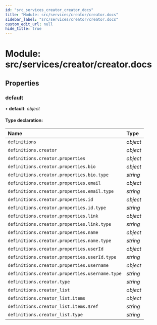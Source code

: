 ```yaml
---
id: "src_services_creator_creator_docs"
title: "Module: src/services/creator/creator.docs"
sidebar_label: "src/services/creator/creator.docs"
custom_edit_url: null
hide_title: true
---
```


# Module: src/services/creator/creator.docs

## Properties

### default

• **default**: *object*

#### Type declaration:

Name | Type |
:------ | :------ |
`definitions` | *object* |
`definitions.creator` | *object* |
`definitions.creator.properties` | *object* |
`definitions.creator.properties.bio` | *object* |
`definitions.creator.properties.bio.type` | *string* |
`definitions.creator.properties.email` | *object* |
`definitions.creator.properties.email.type` | *string* |
`definitions.creator.properties.id` | *object* |
`definitions.creator.properties.id.type` | *string* |
`definitions.creator.properties.link` | *object* |
`definitions.creator.properties.link.type` | *string* |
`definitions.creator.properties.name` | *object* |
`definitions.creator.properties.name.type` | *string* |
`definitions.creator.properties.userId` | *object* |
`definitions.creator.properties.userId.type` | *string* |
`definitions.creator.properties.username` | *object* |
`definitions.creator.properties.username.type` | *string* |
`definitions.creator.type` | *string* |
`definitions.creator_list` | *object* |
`definitions.creator_list.items` | *object* |
`definitions.creator_list.items.$ref` | *string* |
`definitions.creator_list.type` | *string* |
